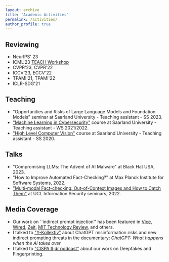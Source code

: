 ```yaml
---
layout: archive
title: "Academic Activities"
permalink: /activities/
author_profile: true
---
```


## Reviewing
* NeurIPS' 23 
* ICML'23 [TEACH Workshop](https://sites.google.com/view/teach-icml-23/home)
* CVPR'23, CVPR'22
* ICCV'23, ECCV'22
* TPAMI'21, TPAMI'22
* ICLR-SDG'21

## Teaching
* "Opportunities and Risks of Large Language Models and Foundation Models" seminar at Saarland University - Teaching assistant -  SS 2023.
* ["Machine Learning in Cybersecurity"](https://cms.cispa.saarland/mlcysecws2122/) course at Saarland University - Teaching assistant - WS 2021/2022.
* ["High Level Computer Vision"](https://cms.sic.saarland/hlcvss20/) course at Saarland University - Teaching assistant -  SS 2020.

## Talks
* "Compromising LLMs: The Advent of AI Malware" at Black Hat USA, 2023. 
* "How to Improve Automated Fact-Checking?" at Max Planck Institute for Software Systems, 2022. 
* ["Multi-modal Fact-checking: Out-of-Context Images and How to Catch Them"](https://www.youtube.com/watch?v=JKwRA-PM4xI&ab_channel=UCLInformationSecurityResearchGroup) at UCL Information Security seminars, 2022.

## Media Coverage
* Our work on ``indirect prompt injection'' has been featured in [Vice](https://www.vice.com/en/article/7kxzzz/hackers-bing-ai-scammer), [Wired](https://www.wired.com/story/chatgpt-jailbreak-generative-ai-hacking), [Zeit](https://www.wired.com/story/chatgpt-prompt-injection-attack-security/), [MIT Technology Review](https://www.technologyreview.com/2023/04/03/1070893/three-ways-ai-chatbots-are-a-security-disaster), and others. 
* I talked to ["Y-Kollektiv"](https://www.youtube.com/watch?v=9XPGRdZSuzE&t=1280s&ab_channel=Y-Kollektiv) about ChatGPT misinformation risks and new indirect prompting threats in the documentary: *ChatGPT: What happens when the AI takes over* 
* I talked to ["CISPA tl;dr podcast"](https://cispa.de/en/deepfakes) about our work on Deepfakes and Fingerprinting. 

